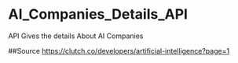 # AI_Companies_Details_API
API Gives the details About AI Companies

##Source 
https://clutch.co/developers/artificial-intelligence?page=1
